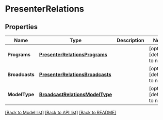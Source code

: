 # PresenterRelations

## Properties
Name | Type | Description | Notes
------------ | ------------- | ------------- | -------------
**Programs** | [**PresenterRelationsPrograms**](PresenterRelations_programs.md) |  | [optional] [default to null]
**Broadcasts** | [**PresenterRelationsBroadcasts**](PresenterRelations_broadcasts.md) |  | [optional] [default to null]
**ModelType** | [**BroadcastRelationsModelType**](BroadcastRelations_model_type.md) |  | [optional] [default to null]

[[Back to Model list]](../README.md#documentation-for-models) [[Back to API list]](../README.md#documentation-for-api-endpoints) [[Back to README]](../README.md)


